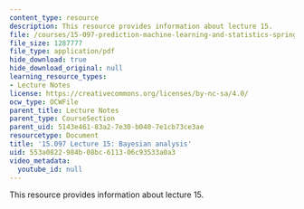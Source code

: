 ```yaml
---
content_type: resource
description: This resource provides information about lecture 15.
file: /courses/15-097-prediction-machine-learning-and-statistics-spring-2012/553a0822984b08bc611306c93533a0a3_MIT15_097S12_lec15.pdf
file_size: 1287777
file_type: application/pdf
hide_download: true
hide_download_original: null
learning_resource_types:
- Lecture Notes
license: https://creativecommons.org/licenses/by-nc-sa/4.0/
ocw_type: OCWFile
parent_title: Lecture Notes
parent_type: CourseSection
parent_uid: 5143e461-83a2-7e30-b040-7e1cb73ce3ae
resourcetype: Document
title: '15.097 Lecture 15: Bayesian analysis'
uid: 553a0822-984b-08bc-6113-06c93533a0a3
video_metadata:
  youtube_id: null
---
```

This resource provides information about lecture 15.